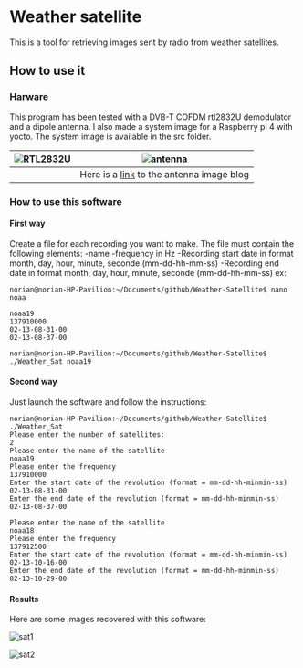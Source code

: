 # Weather satellite
This is a tool for retrieving images sent by radio from weather satellites.

## How to use it

### Harware
This program has been tested with a DVB-T COFDM rtl2832U demodulator and a dipole antenna.
I also made a system image for a Raspberry pi 4 with yocto. The system image is available in the src folder.

| ![RTL2832U](https://github.com/NorianGuernine/Weather-Satellite/blob/main/Pictures/rtl2832U.jpg "RTL2832U") |  ![antenna](https://github.com/NorianGuernine/Weather-Satellite/blob/main/Pictures/V-dipole.png "antenna") |
| :-: | :-: |
|     | Here is a [link](https://lna4all.blogspot.com/2017/02/diy-137-mhz-wx-sat-v-dipole-antenna.html) to the antenna image blog |


### How to use this software

#### First way
Create a file for each recording you want to make. The file must contain the following elements:
-name
-frequency in Hz
-Recording start date in format month, day, hour, minute, seconde (mm-dd-hh-mm-ss)
-Recording end date in format month, day, hour, minute, seconde (mm-dd-hh-mm-ss)
ex:

```
norian@norian-HP-Pavilion:~/Documents/github/Weather-Satellite$ nano noaa

noaa19
137910000
02-13-08-31-00
02-13-08-37-00

norian@norian-HP-Pavilion:~/Documents/github/Weather-Satellite$ ./Weather_Sat noaa19
```

#### Second way 

Just launch the software and follow the instructions:

```
norian@norian-HP-Pavilion:~/Documents/github/Weather-Satellite$ ./Weather_Sat
Please enter the number of satellites: 
2
Please enter the name of the satellite 
noaa19
Please enter the frequency 
137910000
Enter the start date of the revolution (format = mm-dd-hh-minmin-ss) 
02-13-08-31-00
Enter the end date of the revolution (format = mm-dd-hh-minmin-ss) 
02-13-08-37-00

Please enter the name of the satellite 
noaa18
Please enter the frequency 
137912500
Enter the start date of the revolution (format = mm-dd-hh-minmin-ss) 
02-13-10-16-00
Enter the end date of the revolution (format = mm-dd-hh-minmin-ss) 
02-13-10-29-00
```

#### Results
Here are some images recovered with this software:

![sat1](https://github.com/NorianGuernine/Weather-Satellite/blob/main/Pictures/imgsat.jpg)

![sat2](https://github.com/NorianGuernine/Weather-Satellite/blob/main/Pictures/imgsat2.jpg)
